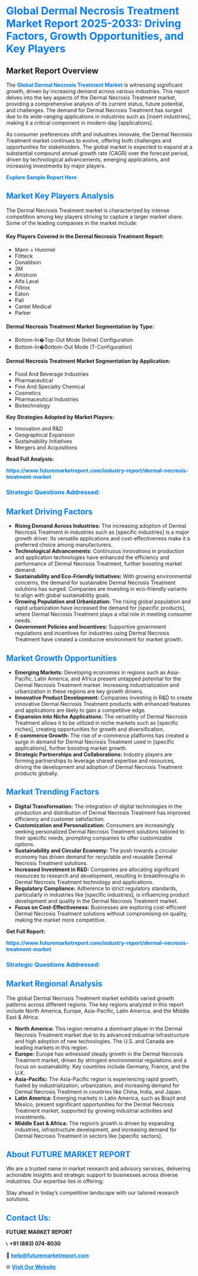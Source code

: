 <h1 style="color: #007BFF;">Global Dermal Necrosis Treatment Market Report 2025-2033: Driving Factors, Growth Opportunities, and Key Players</h1>

<section id="overview">
<h2>Market Report Overview</h2>
<p>The <a href="https://www.futuremarketreport.com/industry-report/dermal-necrosis-treatment-market" style="color: #007BFF; text-decoration: none;"><strong>Global Dermal Necrosis Treatment Market</strong></a> is witnessing significant growth, driven by increasing demand across various industries. This report delves into the key aspects of the Dermal Necrosis Treatment market, providing a comprehensive analysis of its current status, future potential, and challenges. The demand for Dermal Necrosis Treatment has surged due to its wide-ranging applications in industries such as [insert industries], making it a critical component in modern-day [applications].</p>
<p>As consumer preferences shift and industries innovate, the Dermal Necrosis Treatment market continues to evolve, offering both challenges and opportunities for stakeholders. The global market is expected to expand at a substantial compound annual growth rate (CAGR) over the forecast period, driven by technological advancements, emerging applications, and increasing investments by major players.</p>
</section>

<section id="overview">
<p><a href="https://www.futuremarketreport.com/request-sample/reportId=34397" style="color: #007BFF; text-decoration: none;"><strong>Explore Sample Report Here</strong></a></p>
</section>

<section id="key-players">
<h2 style="color: #007BFF;">Market Key Players Analysis</h2>
<p>The Dermal Necrosis Treatment market is characterized by intense competition among key players striving to capture a larger market share. Some of the leading companies in the market include:</p>
<h4>Key Players Covered in the Dermal Necrosis Treatment Report:</h4>
<ul><li>Mann + Hummel</li><li>Filtteck</li><li>Donaldson</li><li>3M</li><li>Ahlstrom</li><li>Alfa Laval</li><li>Filtrox</li><li>Eaton</li><li>Pall</li><li>Cantel Medical</li><li>Parker</li></ul>
<h4>Dermal Necrosis Treatment Market Segmentation by Type:</h4>
<ul><li>Bottom-In�Top-Out Mode (Inline) Configuration</li><li>Bottom-In�Bottom-Out Mode (T-Configuration)</li></ul>

<h4>Dermal Necrosis Treatment Market Segmentation by Application:</h4>
<ul><li>Food And Beverage Industries</li><li>Pharmaceutical</li><li>Fine And Specialty Chemical</li><li>Cosmetics</li><li>Pharmaceutical Industries</li><li>Biotechnology</li></ul>
<p><strong>Key Strategies Adopted by Market Players:</strong></p>
<ul>
<li>Innovation and R&D</li>
<li>Geographical Expansion</li>
<li>Sustainability Initiatives</li>
<li>Mergers and Acquisitions</li>
</ul>
</section>

<section>
<p><strong>Read Full Analysis: </strong></p><a href="https://www.futuremarketreport.com/industry-report/dermal-necrosis-treatment-market" style="color: #007BFF; text-decoration: none;"><strong>https://www.futuremarketreport.com/industry-report/dermal-necrosis-treatment-market</strong></a>
<h3 style="color: #007BFF;">Strategic Questions Addressed:</h3>
</section>

<section id="driving-factors">
<h2 style="color: #007BFF;">Market Driving Factors</h2>
<ul>
<li><strong>Rising Demand Across Industries:</strong> The increasing adoption of Dermal Necrosis Treatment in industries such as [specific industries] is a major growth driver. Its versatile applications and cost-effectiveness make it a preferred choice among manufacturers.</li>
<li><strong>Technological Advancements:</strong> Continuous innovations in production and application technologies have enhanced the efficiency and performance of Dermal Necrosis Treatment, further boosting market demand.</li>
<li><strong>Sustainability and Eco-Friendly Initiatives:</strong> With growing environmental concerns, the demand for sustainable Dermal Necrosis Treatment solutions has surged. Companies are investing in eco-friendly variants to align with global sustainability goals.</li>
<li><strong>Growing Population and Urbanization:</strong> The rising global population and rapid urbanization have increased the demand for [specific products], where Dermal Necrosis Treatment plays a vital role in meeting consumer needs.</li>
<li><strong>Government Policies and Incentives:</strong> Supportive government regulations and incentives for industries using Dermal Necrosis Treatment have created a conducive environment for market growth.</li>
</ul>
</section>

<section id="growth-opportunities">
<h2 style="color: #007BFF;">Market Growth Opportunities</h2>
<ul>
<li><strong>Emerging Markets:</strong> Developing economies in regions such as Asia-Pacific, Latin America, and Africa present untapped potential for the Dermal Necrosis Treatment market. Increasing industrialization and urbanization in these regions are key growth drivers.</li>
<li><strong>Innovative Product Development:</strong> Companies investing in R&D to create innovative Dermal Necrosis Treatment products with enhanced features and applications are likely to gain a competitive edge.</li>
<li><strong>Expansion into Niche Applications:</strong> The versatility of Dermal Necrosis Treatment allows it to be utilized in niche markets such as [specific niches], creating opportunities for growth and diversification.</li>
<li><strong>E-commerce Growth:</strong> The rise of e-commerce platforms has created a surge in demand for Dermal Necrosis Treatment used in [specific applications], further boosting market growth.</li>
<li><strong>Strategic Partnerships and Collaborations:</strong> Industry players are forming partnerships to leverage shared expertise and resources, driving the development and adoption of Dermal Necrosis Treatment products globally.</li>
</ul>
</section>

<section id="trending-factors">
<h2 style="color: #007BFF;">Market Trending Factors</h2>
<ul>
<li><strong>Digital Transformation:</strong> The integration of digital technologies in the production and distribution of Dermal Necrosis Treatment has improved efficiency and customer satisfaction.</li>
<li><strong>Customization and Personalization:</strong> Consumers are increasingly seeking personalized Dermal Necrosis Treatment solutions tailored to their specific needs, prompting companies to offer customizable options.</li>
<li><strong>Sustainability and Circular Economy:</strong> The push towards a circular economy has driven demand for recyclable and reusable Dermal Necrosis Treatment solutions.</li>
<li><strong>Increased Investment in R&D:</strong> Companies are allocating significant resources to research and development, resulting in breakthroughs in Dermal Necrosis Treatment technology and applications.</li>
<li><strong>Regulatory Compliance:</strong> Adherence to strict regulatory standards, particularly in industries like [specific industries], is influencing product development and quality in the Dermal Necrosis Treatment market.</li>
<li><strong>Focus on Cost-Effectiveness:</strong> Businesses are exploring cost-efficient Dermal Necrosis Treatment solutions without compromising on quality, making the market more competitive.</li>
</ul>
</section>

<section>
<p><strong>Get Full Report: </strong></p><a href="https://www.futuremarketreport.com/industry-report/dermal-necrosis-treatment-market" style="color: #007BFF; text-decoration: none;"><strong>https://www.futuremarketreport.com/industry-report/dermal-necrosis-treatment-market</strong></a>
<h3 style="color: #007BFF;">Strategic Questions Addressed:</h3>
</section>


<section id="regional-analysis">
<h2 style="color: #007BFF;">Market Regional Analysis</h2>
<p>The global Dermal Necrosis Treatment market exhibits varied growth patterns across different regions. The key regions analyzed in this report include North America, Europe, Asia-Pacific, Latin America, and the Middle East & Africa:</p>
<ul>
<li><strong>North America:</strong> This region remains a dominant player in the Dermal Necrosis Treatment market due to its advanced industrial infrastructure and high adoption of new technologies. The U.S. and Canada are leading markets in this region.</li>
<li><strong>Europe:</strong> Europe has witnessed steady growth in the Dermal Necrosis Treatment market, driven by stringent environmental regulations and a focus on sustainability. Key countries include Germany, France, and the U.K.</li>
<li><strong>Asia-Pacific:</strong> The Asia-Pacific region is experiencing rapid growth, fueled by industrialization, urbanization, and increasing demand for Dermal Necrosis Treatment in countries like China, India, and Japan.</li>
<li><strong>Latin America:</strong> Emerging markets in Latin America, such as Brazil and Mexico, present significant opportunities for the Dermal Necrosis Treatment market, supported by growing industrial activities and investments.</li>
<li><strong>Middle East & Africa:</strong> The region’s growth is driven by expanding industries, infrastructure development, and increasing demand for Dermal Necrosis Treatment in sectors like [specific sectors].</li>
</ul>
</section>

<footer>
<h2 style="color: #007BFF;">About FUTURE MARKET REPORT</h2>
<p>We are a trusted name in market research and advisory services, delivering actionable insights and strategic support to businesses across diverse industries. Our expertise lies in offering:</p>

<p>Stay ahead in today’s competitive landscape with our tailored research solutions.</p>

<h2 style="color: #007BFF;">Contact Us:</h2>
<p><strong>FUTURE MARKET REPORT</strong></p>
<p>📞 <strong>+91 (883) 074-8030</strong></p>
<p>📧 <strong><a href="mailto:help@futuremarketreport.com" style="color: #007BFF;">help@futuremarketreport.com</a></strong></p>
<p>🌐 <strong><a href="https://www.futuremarketreport.com/" style="color: #007BFF;">Visit Our Website</a></strong></p>
</footer>